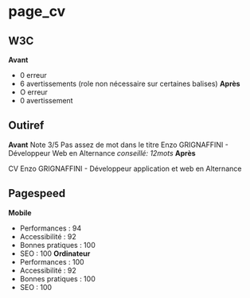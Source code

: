 # page_cv

## **W3C**
**Avant**
- 0 erreur
- 6 avertissements (role non nécessaire sur certaines balises)
**Après**
- O erreur
- 0 avertissement

## **Outiref**
**Avant**
Note 3/5
Pas assez de mot dans le titre
Enzo GRIGNAFFINI - Développeur Web en Alternance
*conseillé: 12mots*
**Après**

CV Enzo GRIGNAFFINI - Développeur application et web en Alternance

## **Pagespeed**
**Mobile**
- Performances : 94
- Accessibilité : 92
- Bonnes pratiques : 100
- SEO : 100
**Ordinateur**
- Performances : 100
- Accessibilité : 92
- Bonnes pratiques : 100
- SEO : 100